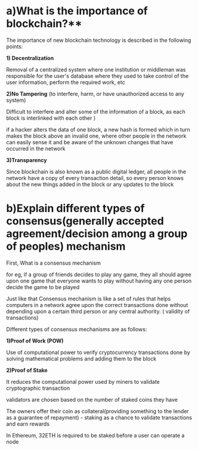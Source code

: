 # a)What is the importance of blockchain?**

The importance of new blockchain technology is described in the following points:

**1) Decentralization**

Removal of a centralized system where one institution or middleman was responsible for the user's database where they used to take control of the user information, perform the required work, etc

**2)No Tampering** (to interfere, harm, or have unauthorized access to any system)

Difficult to interfere and alter some of the information of a block, as each block is interlinked with each other )

if a hacker alters the data of one block, a new hash is formed which in turn makes the block above an invalid one, where other people in the network can easily sense it and be aware of the unknown changes that have occurred in the network

**3)Transparency**

Since blockchain is also known as a public digital ledger, all people in the network have a copy of every transaction detail, so every person knows about the new things added in the block or any updates to the block




# b)Explain different types of consensus(generally accepted agreement/decision among a group of peoples) mechanism

First, What is a consensus mechanism  

for eg, if a group of friends decides to play any game, they all should agree upon one game that everyone wants to play without having any one person decide the game to be played

Just like that Consensus mechanism is like a set of rules that helps computers in a network agree upon the correct transactions done without depending upon a certain third person or any central authority. ( validity of transactions)

Different types of consensus mechanisms are as follows:

**1)Proof of Work (POW)**

Use of computational power to verify cryptocurrency  transactions done by solving mathematical problems and adding them to the block

**2)Proof of Stake**

It reduces the computational power used by miners to validate cryptographic transaction 

validators are chosen based on the number of staked coins they have

The owners offer their coin as collateral(providing something to the lender as a guarantee of repayment) - staking as a chance to validate transactions and earn rewards

In Ethereum, 32ETH is required to be staked before a user can operate a node
